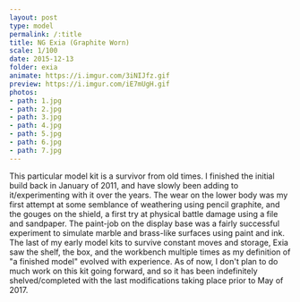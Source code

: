 ```yaml
---
layout: post
type: model
permalink: /:title
title: NG Exia (Graphite Worn)
scale: 1/100 
date: 2015-12-13
folder: exia
animate: https://i.imgur.com/3iNIJfz.gif
preview: https://i.imgur.com/iE7mUgH.gif
photos:
- path: 1.jpg
- path: 2.jpg
- path: 3.jpg
- path: 4.jpg
- path: 5.jpg
- path: 6.jpg
- path: 7.jpg											
---
```


This particular model kit is a survivor from old times. I finished the initial build back in January of 2011, and have slowly been adding to it/experimenting with it over the years. The wear on the lower body was my first attempt at some semblance of weathering using pencil graphite, and the gouges on the shield, a first try at physical battle damage using a file and sandpaper. The paint-job on the display base was a fairly successful experiment to simulate marble and brass-like surfaces using paint and ink. The last of my early model kits to survive constant moves and storage, Exia saw the shelf, the box, and the workbench multiple times as my definition of "a finished model" evolved with experience. As of now, I don't plan to do much work on this kit going forward, and so it has been indefinitely shelved/completed with the last modifications taking place prior to May of 2017.